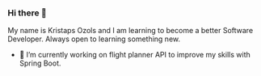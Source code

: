 ### Hi there 👋

My name is Kristaps Ozols and I am learning to become a better Software Developer. Always open to learning something new. 

- 🔭 I’m currently working on flight planner API to improve my skills with Spring Boot.


<!--
**kristapsozy/kristapsozy** is a ✨ _special_ ✨ repository because its `README.md` (this file) appears on your GitHub profile.

Here are some ideas to get you started:

- 🔭 I’m currently working on ...
- 🌱 I’m currently learning ...
- 👯 I’m looking to collaborate on ...
- 🤔 I’m looking for help with ...
- 💬 Ask me about ...
- 📫 How to reach me: ...
- 😄 Pronouns: ...
- ⚡ Fun fact: ...
-->

